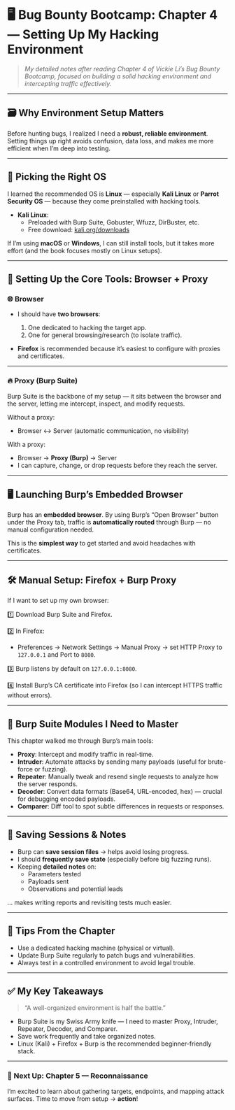 # 🖥️ Bug Bounty Bootcamp: Chapter 4 — Setting Up My Hacking Environment

> *My detailed notes after reading Chapter 4 of Vickie Li’s Bug Bounty Bootcamp, focused on building a solid hacking environment and intercepting traffic effectively.*

---

## 🗃️ Why Environment Setup Matters

Before hunting bugs, I realized I need a **robust, reliable environment**. Setting things up right avoids confusion, data loss, and makes me more efficient when I’m deep into testing.

---

## 🐧 Picking the Right OS

I learned the recommended OS is **Linux** — especially **Kali Linux** or **Parrot Security OS** — because they come preinstalled with hacking tools.

- **Kali Linux**:
  - Preloaded with Burp Suite, Gobuster, Wfuzz, DirBuster, etc.
  - Free download: [kali.org/downloads](https://www.kali.org/downloads/)

If I’m using **macOS** or **Windows**, I can still install tools, but it takes more effort (and the book focuses mostly on Linux setups).

---

## 🧭 Setting Up the Core Tools: Browser + Proxy

### 🌐 Browser
- I should have **two browsers**:
  1. One dedicated to hacking the target app.
  2. One for general browsing/research (to isolate traffic).

- **Firefox** is recommended because it’s easiest to configure with proxies and certificates.

---

### 🔥 Proxy (Burp Suite)

Burp Suite is the backbone of my setup — it sits between the browser and the server, letting me intercept, inspect, and modify requests.

Without a proxy:
- Browser ↔️ Server (automatic communication, no visibility)

With a proxy:
- Browser → **Proxy (Burp)** → Server
- I can capture, change, or drop requests before they reach the server.

---

## 🖥️ Launching Burp’s Embedded Browser

Burp has an **embedded browser**. By using Burp’s “Open Browser” button under the Proxy tab, traffic is **automatically routed** through Burp — no manual configuration needed.

This is the **simplest way** to get started and avoid headaches with certificates.

---

## 🛠️ Manual Setup: Firefox + Burp Proxy

If I want to set up my own browser:

1️⃣ Download Burp Suite and Firefox.

2️⃣ In Firefox:
   - Preferences → Network Settings → Manual Proxy → set HTTP Proxy to `127.0.0.1` and Port to `8080`.

3️⃣ Burp listens by default on `127.0.0.1:8080`.

4️⃣ Install Burp’s CA certificate into Firefox (so I can intercept HTTPS traffic without errors).

---

## 🔎 Burp Suite Modules I Need to Master

This chapter walked me through Burp’s main tools:

- **Proxy**: Intercept and modify traffic in real-time.
- **Intruder**: Automate attacks by sending many payloads (useful for brute-force or fuzzing).
- **Repeater**: Manually tweak and resend single requests to analyze how the server responds.
- **Decoder**: Convert data formats (Base64, URL-encoded, hex) — crucial for debugging encoded payloads.
- **Comparer**: Diff tool to spot subtle differences in requests or responses.

---

## 💾 Saving Sessions & Notes

- Burp can **save session files** → helps avoid losing progress.
- I should **frequently save state** (especially before big fuzzing runs).
- Keeping **detailed notes** on:
  - Parameters tested
  - Payloads sent
  - Observations and potential leads

… makes writing reports and revisiting tests much easier.

---

## 📝 Tips From the Chapter

- Use a dedicated hacking machine (physical or virtual).
- Update Burp Suite regularly to patch bugs and vulnerabilities.
- Always test in a controlled environment to avoid legal trouble.

---

## ✅ My Key Takeaways

> “A well-organized environment is half the battle.”

- Burp Suite is my Swiss Army knife — I need to master Proxy, Intruder, Repeater, Decoder, and Comparer.
- Save work frequently and take organized notes.
- Linux (Kali) + Firefox + Burp is the recommended beginner-friendly stack.

---

### 🚀 Next Up: Chapter 5 — Reconnaissance

I’m excited to learn about gathering targets, endpoints, and mapping attack surfaces. Time to move from setup → **action**!
